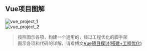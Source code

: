 ## Vue项目图解   
![vue_project_1](https://gitee.com/ttwb/MyPublic/raw/master/img/20200908232839.png)  
![vue_project_2](https://gitee.com/ttwb/MyPublic/raw/master/img/20200908232526.png)    
   
> 按照图示各项，构建一个通用的，经过工程优化的脚手架            
> 图示各项和代码的详解，请看博文[Vue项目探讨(搭建+工程优化)](https://github.com/mominger/blog/issues/26)     